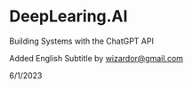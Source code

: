 # DeepLearing.AI
Building Systems with the ChatGPT API


Added English Subtitle by wizardor@gmail.com

6/1/2023
